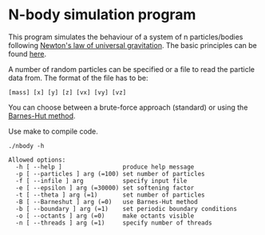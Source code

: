 # N-body simulation program

This program simulates the behaviour of a system of n particles/bodies following
[Newton's law of universal gravitation](https://en.wikipedia.org/wiki/Newton%27s_law_of_universal_gravitation "Newton").
The basic principles can be found [here](https://en.wikipedia.org/wiki/N-body_problem "N-body").

A number of random particles can be specified or  a file to read the particle data from. The format of the file has to be:
```
[mass] [x] [y] [z] [vx] [vy] [vz]
```
You can choose between a brute-force approach (standard) or using the [Barnes-Hut method](https://en.wikipedia.org/wiki/Barnes–Hut_simulation "Barnes-Hut").


Use make to compile code.


```
./nbody -h

Allowed options:
  -h [ --help ]                 produce help message
  -p [ --particles ] arg (=100) set number of particles
  -f [ --infile ] arg           specify input file
  -e [ --epsilon ] arg (=30000) set softening factor
  -t [ --theta ] arg (=1)       set number of particles
  -B [ --Barneshut ] arg (=0)   use Barnes-Hut method
  -b [ --boundary ] arg (=1)    set periodic boundary conditions
  -o [ --octants ] arg (=0)     make octants visible
  -n [ --threads ] arg (=1)     specify number of threads
```
